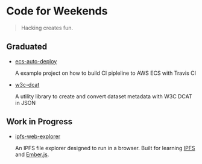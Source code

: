 # Code for Weekends

> Hacking creates fun.

## Graduated

* [ecs-auto-deploy](https://github.com/haoliangyu/ecs-auto-deploy)

  A example project on how to build CI pipleline to AWS ECS with Travis CI

* [w3c-dcat](https://github.com/haoliangyu/w3c-dcat)

  A utility library to create and convert dataset metadata with W3C DCAT in JSON

## Work in Progress

* [ipfs-web-explorer](https://github.com/haoliangyu/ipfs-web-explorer)

  An IPFS file explorer designed to run in a browser. Built for learning [IPFS](https://ipfs.io/) and [Ember.js](https://emberjs.com/).

